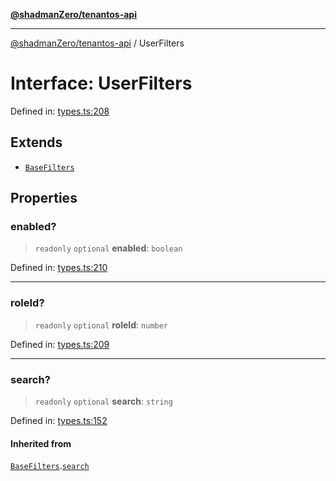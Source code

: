 [**@shadmanZero/tenantos-api**](../README.md)

***

[@shadmanZero/tenantos-api](../globals.md) / UserFilters

# Interface: UserFilters

Defined in: [types.ts:208](https://github.com/shadmanZero/tenantos-api/blob/1519ecac4035082956b06ca1cf266b8ad4cc7904/src/types.ts#L208)

## Extends

- [`BaseFilters`](BaseFilters.md)

## Properties

### enabled?

> `readonly` `optional` **enabled**: `boolean`

Defined in: [types.ts:210](https://github.com/shadmanZero/tenantos-api/blob/1519ecac4035082956b06ca1cf266b8ad4cc7904/src/types.ts#L210)

***

### roleId?

> `readonly` `optional` **roleId**: `number`

Defined in: [types.ts:209](https://github.com/shadmanZero/tenantos-api/blob/1519ecac4035082956b06ca1cf266b8ad4cc7904/src/types.ts#L209)

***

### search?

> `readonly` `optional` **search**: `string`

Defined in: [types.ts:152](https://github.com/shadmanZero/tenantos-api/blob/1519ecac4035082956b06ca1cf266b8ad4cc7904/src/types.ts#L152)

#### Inherited from

[`BaseFilters`](BaseFilters.md).[`search`](BaseFilters.md#search)
